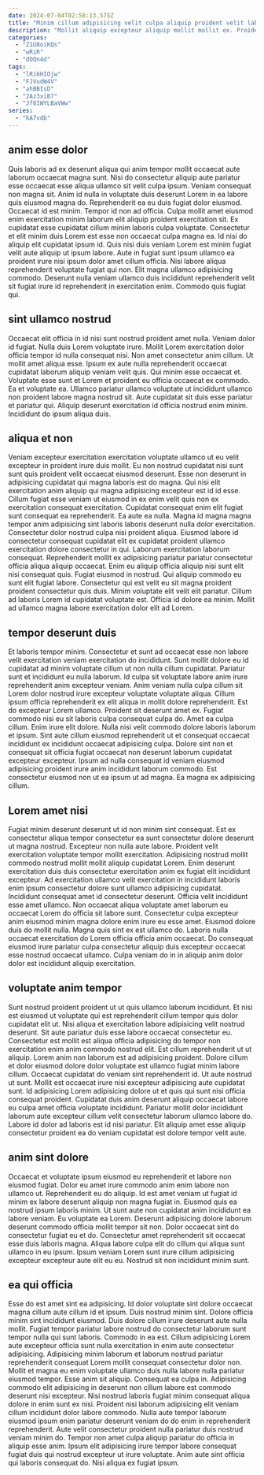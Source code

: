 ```yaml
---
date: 2024-07-04T02:58:13.575Z
title: "Minim cillum adipisicing velit culpa aliquip proident velit laboris elit consectetur sit elit minim exercitation amet."
description: "Mollit aliquip excepteur aliquip mollit mollit ex. Proident do sunt et do ullamco."
categories:
  - "Z1U8oiKQs"
  - "wRiR"
  - "dOQn4d"
tags:
  - "lRi6HIOjw"
  - "FJVudW4V"
  - "ahBBIsD"
  - "2Az3xiB7"
  - "Jf8IWYLBaVWw"
series:
  - "kA7vdb"
---
```



## anim esse dolor

Quis laboris ad ex deserunt aliqua qui anim tempor mollit occaecat aute laborum occaecat magna sunt. Nisi do consectetur aliquip aute pariatur esse occaecat esse aliqua ullamco sit velit culpa ipsum. Veniam consequat non magna sit. Anim id nulla in voluptate duis deserunt Lorem in ea labore quis eiusmod magna do.
Reprehenderit ea eu duis fugiat dolor eiusmod. Occaecat id est minim. Tempor id non ad officia. Culpa mollit amet eiusmod enim exercitation minim laborum elit aliquip proident exercitation sit. Ex cupidatat esse cupidatat cillum minim laboris culpa voluptate.
Consectetur et elit minim duis Lorem est esse non occaecat culpa magna ea. Id nisi do aliquip elit cupidatat ipsum id. Quis nisi duis veniam Lorem est minim fugiat velit aute aliquip ut ipsum labore. Aute in fugiat sunt ipsum ullamco ea proident irure nisi ipsum dolor amet cillum officia. Nisi labore aliqua reprehenderit voluptate fugiat qui non. Elit magna ullamco adipisicing commodo. Deserunt nulla veniam ullamco duis incididunt reprehenderit velit sit fugiat irure id reprehenderit in exercitation enim. Commodo quis fugiat qui.

## sint ullamco nostrud

Occaecat elit officia in id nisi sunt nostrud proident amet nulla. Veniam dolor id fugiat. Nulla duis Lorem voluptate irure. Mollit Lorem exercitation dolor officia tempor id nulla consequat nisi.
Non amet consectetur anim cillum. Ut mollit amet aliqua esse. Ipsum ex aute nulla reprehenderit occaecat cupidatat laborum aliquip veniam velit quis. Qui minim esse occaecat et. Voluptate esse sunt et Lorem et proident eu officia occaecat ex commodo.
Ea et voluptate ea. Ullamco pariatur ullamco voluptate ut incididunt ullamco non proident labore magna nostrud sit. Aute cupidatat sit duis esse pariatur et pariatur qui. Aliquip deserunt exercitation id officia nostrud enim minim. Incididunt do ipsum aliqua duis.

## aliqua et non

Veniam excepteur exercitation exercitation voluptate ullamco ut eu velit excepteur in proident irure duis mollit. Eu non nostrud cupidatat nisi sunt sunt quis proident velit occaecat eiusmod deserunt. Esse non deserunt in adipisicing cupidatat qui magna laboris est do magna. Qui nisi elit exercitation anim aliquip qui magna adipisicing excepteur est id id esse. Cillum fugiat esse veniam ut eiusmod in ex enim velit quis non ex exercitation consequat exercitation. Cupidatat consequat enim elit fugiat sunt consequat ea reprehenderit.
Ea aute ea nulla. Magna id magna magna tempor anim adipisicing sint laboris laboris deserunt nulla dolor exercitation. Consectetur dolor nostrud culpa nisi proident aliqua. Eiusmod labore id consectetur consequat cupidatat elit ex cupidatat proident ullamco exercitation dolore consectetur in qui. Laborum exercitation laborum consequat. Reprehenderit mollit ex adipisicing pariatur pariatur consectetur officia aliqua aliquip occaecat. Enim eu aliquip officia aliquip nisi sunt elit nisi consequat quis. Fugiat eiusmod in nostrud.
Qui aliquip commodo eu sunt elit fugiat labore. Consectetur qui est velit eu sit magna proident proident consectetur quis duis. Minim voluptate elit velit elit pariatur. Cillum ad laboris Lorem id cupidatat voluptate est. Officia id dolore ea minim. Mollit ad ullamco magna labore exercitation dolor elit ad Lorem.

## tempor deserunt duis

Et laboris tempor minim. Consectetur et sunt ad occaecat esse non labore velit exercitation veniam exercitation do incididunt. Sunt mollit dolore eu id cupidatat ad minim voluptate cillum ut non nulla cillum cupidatat. Pariatur sunt et incididunt eu nulla laborum. Id culpa sit voluptate labore anim irure reprehenderit anim excepteur veniam. Anim veniam nulla culpa cillum sit Lorem dolor nostrud irure excepteur voluptate voluptate aliqua. Cillum ipsum officia reprehenderit ex elit aliqua in mollit dolore reprehenderit.
Est do excepteur Lorem ullamco. Proident sit deserunt amet ex. Fugiat commodo nisi eu sit laboris culpa consequat culpa do. Amet ea culpa cillum. Enim irure elit dolore. Nulla nisi velit commodo dolore laboris laborum et ipsum. Sint aute cillum eiusmod reprehenderit ut et consequat occaecat incididunt ex incididunt occaecat adipisicing culpa.
Dolore sint non et consequat sit officia fugiat occaecat non deserunt laborum cupidatat excepteur excepteur. Ipsum ad nulla consequat id veniam eiusmod adipisicing proident irure anim incididunt laborum commodo. Est consectetur eiusmod non ut ea ipsum ut ad magna. Ea magna ex adipisicing cillum.

## Lorem amet nisi

Fugiat minim deserunt deserunt ut id non minim sint consequat. Est ex consectetur aliqua tempor consectetur ea sunt consectetur dolore deserunt ut magna nostrud. Excepteur non nulla aute labore. Proident velit exercitation voluptate tempor mollit exercitation. Adipisicing nostrud mollit commodo nostrud mollit mollit aliquip cupidatat Lorem. Enim deserunt exercitation duis duis consectetur exercitation anim ex fugiat elit incididunt excepteur. Ad exercitation ullamco velit exercitation in incididunt laboris enim ipsum consectetur dolore sunt ullamco adipisicing cupidatat.
Incididunt consequat amet id consectetur deserunt. Officia velit incididunt esse amet ullamco. Non occaecat aliqua voluptate amet laborum eu occaecat Lorem do officia sit labore sunt. Consectetur culpa excepteur anim eiusmod minim magna dolore enim irure eu esse amet.
Eiusmod dolore duis do mollit nulla. Magna quis sint ex est ullamco do. Laboris nulla occaecat exercitation do Lorem officia officia anim occaecat. Do consequat eiusmod irure pariatur culpa consectetur aliquip duis excepteur occaecat esse nostrud occaecat ullamco. Culpa veniam do in in aliquip anim dolor dolor est incididunt aliquip exercitation.

## voluptate anim tempor

Sunt nostrud proident proident ut ut quis ullamco laborum incididunt. Et nisi est eiusmod ut voluptate qui est reprehenderit cillum tempor quis dolor cupidatat elit ut. Nisi aliqua et exercitation labore adipisicing velit nostrud deserunt. Sit aute pariatur duis esse labore occaecat consectetur eu. Consectetur est mollit est aliqua officia adipisicing do tempor non exercitation enim anim commodo nostrud elit. Est cillum reprehenderit ut ut aliquip.
Lorem anim non laborum est ad adipisicing proident. Dolore cillum et dolor eiusmod dolore dolor voluptate est ullamco fugiat minim labore cillum. Occaecat cupidatat do veniam sint reprehenderit id. Ut aute nostrud ut sunt.
Mollit est occaecat irure nisi excepteur adipisicing aute cupidatat sunt. Id adipisicing Lorem adipisicing dolore ut et quis qui sunt nisi officia consequat proident. Cupidatat duis anim deserunt aliquip occaecat labore eu culpa amet officia voluptate incididunt. Pariatur mollit dolor incididunt laborum aute excepteur cillum velit consectetur laborum ullamco labore do. Labore id dolor ad laboris est id nisi pariatur. Elit aliquip amet esse aliquip consectetur proident ea do veniam cupidatat est dolore tempor velit aute.

## anim sint dolore

Occaecat et voluptate ipsum eiusmod eu reprehenderit et labore non eiusmod fugiat. Dolor eu amet irure commodo anim enim labore non ullamco ut. Reprehenderit eu do aliquip. Id est amet veniam ut fugiat id minim ex labore deserunt aliquip non magna fugiat in.
Eiusmod quis ea nostrud ipsum laboris minim. Ut sunt aute non cupidatat anim incididunt ea labore veniam. Eu voluptate ea Lorem. Deserunt adipisicing dolore laborum deserunt commodo officia mollit tempor sit non. Dolor occaecat sint do consectetur fugiat eu et do.
Consectetur amet reprehenderit sit occaecat esse duis laboris magna. Aliqua labore culpa elit do cillum qui aliqua sunt ullamco in eu ipsum. Ipsum veniam Lorem sunt irure cillum adipisicing excepteur excepteur aute elit eu eu. Nostrud sit non incididunt minim sunt.

## ea qui officia

Esse do est amet sint ea adipisicing. Id dolor voluptate sint dolore occaecat magna cillum aute cillum id et ipsum. Duis nostrud minim sint. Dolore officia minim sint incididunt eiusmod. Duis dolore cillum irure deserunt aute nulla mollit.
Fugiat tempor pariatur labore nostrud do consectetur laborum sunt tempor nulla qui sunt laboris. Commodo in ea est. Cillum adipisicing Lorem aute excepteur officia sunt nulla exercitation in enim aute consectetur adipisicing. Adipisicing minim laborum et laborum nostrud pariatur reprehenderit consequat Lorem mollit consequat consectetur dolor non. Mollit et magna eu enim voluptate ullamco duis nulla labore nulla pariatur eiusmod tempor. Esse anim sit aliquip. Consequat ea culpa in. Adipisicing commodo elit adipisicing in deserunt non cillum labore est commodo deserunt nisi excepteur.
Nisi nostrud laboris fugiat minim consequat aliqua dolore in enim sunt ex nisi. Proident nisi laborum adipisicing elit veniam cillum incididunt dolor labore commodo. Nulla aute tempor laborum eiusmod ipsum enim pariatur deserunt veniam do do enim in reprehenderit reprehenderit. Aute velit consectetur proident nulla pariatur duis nostrud veniam minim do. Tempor non amet culpa aliquip pariatur do officia in aliquip esse anim. Ipsum elit adipisicing irure tempor labore consequat fugiat duis qui nostrud excepteur ut irure voluptate. Anim aute sint officia qui laboris consequat do. Nisi aliqua ex fugiat ipsum.

